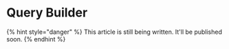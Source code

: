 # Query Builder

{% hint style="danger" %}
This article is still being written. It'll be published soon.
{% endhint %}
